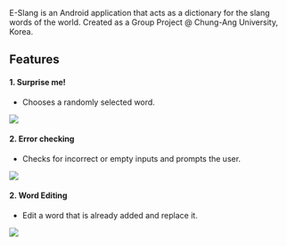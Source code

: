 E-Slang is an Android application that acts as a dictionary for the slang words of the world.
Created as a Group Project @ Chung-Ang University, Korea.

## Features

#### 1. Surprise me!
- Chooses a randomly selected word. 

![](surpriseme.gif)

#### 2. Error checking
- Checks for incorrect or empty inputs and prompts the user.

![](errorchecking.gif)

#### 2. Word Editing
- Edit a word that is already added and replace it.

![](wordediting.gif)

